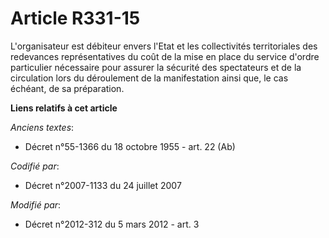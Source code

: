 # Article R331-15

L'organisateur  est débiteur envers l'Etat et les collectivités territoriales des  redevances représentatives du coût de la
mise en place du service  d'ordre particulier nécessaire pour assurer la sécurité des spectateurs  et de la circulation lors
du déroulement de la manifestation ainsi que,  le cas échéant, de sa préparation.

**Liens relatifs à cet article**

_Anciens textes_:

  - Décret n°55-1366 du 18 octobre 1955 - art. 22 (Ab)

_Codifié par_:

  - Décret n°2007-1133 du 24 juillet 2007

_Modifié par_:

  - Décret n°2012-312 du 5 mars 2012 - art. 3
